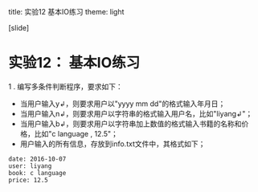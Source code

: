 title: 实验12 基本IO练习
theme: light

[slide]
# 实验12： 基本IO练习

1 . 编写多条件判断程序，要求如下：

- 当用户输入y↲，则要求用户以"yyyy mm dd"的格式输入年月日；
- 当用户输入n↲，则要求用户以字符串的格式输入用户名，比如"liyang↲"；
- 当用户输入b↲，则要求用户以字符串加上数值的格式输入书籍的名称和价格，比如"c language , 12.5"；
- 用户输入的所有信息，存放到info.txt文件中，其格式如下；

```
date: 2016-10-07
user: liyang
book: c language
price: 12.5
```
